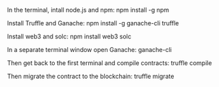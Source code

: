 In the terminal, intall node.js and npm: npm install -g npm

Install Truffle and Ganache: npm install -g ganache-cli truffle

Install web3 and solc: npm install web3 solc 

In a separate terminal window open Ganache: ganache-cli 

Then get back to the first terminal and compile contracts: truffle compile 

Then migrate the contract to the blockchain: truffle migrate 

